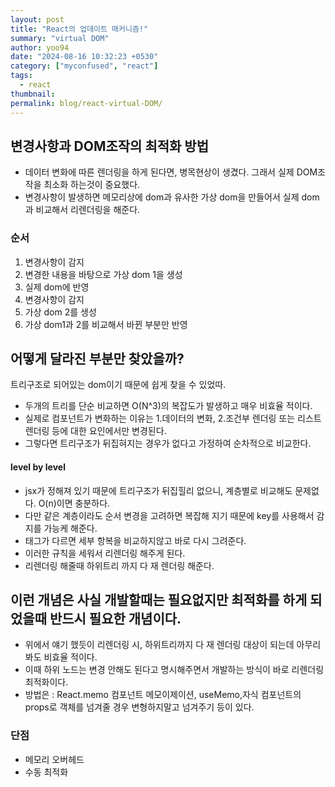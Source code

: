 ```yaml
---
layout: post
title: "React의 업데이트 매커니즘!"
summary: "virtual DOM"
author: yoo94
date: "2024-08-16 10:32:23 +0530"
category: ["myconfused", "react"]
tags:
  - react
thumbnail:
permalink: blog/react-virtual-DOM/
---
```


## 변경사항과 DOM조작의 최적화 방법

- 데이터 변화에 따른 렌더링을 하게 된다면, 병목현상이 생겼다. 그래서 실제 DOM조작을 최소화 하는것이 중요했다.
- 변경사항이 발생하면 메모리상에 dom과 유사한 가상 dom을 만들어서 실제 dom과 비교해서 리렌더링을 해준다.

### 순서

1. 변경사항이 감지
2. 변경한 내용을 바탕으로 가상 dom 1을 생성
3. 실제 dom에 반영
4. 변경사항이 감지
5. 가상 dom 2를 생성
6. 가상 dom1과 2를 비교해서 바뀐 부분만 반영

## 어떻게 달라진 부분만 찾았을까?

트리구조로 되어있는 dom이기 때문에 쉽게 찾을 수 있었따.

- 두개의 트리를 단순 비교하면 O(N^3)의 복잡도가 발생하고 매우 비효율 적이다.
- 실제로 컴포넌트가 변화하는 이유는 1.데이터의 변화, 2.조건부 렌더링 또는 리스트 렌더링 등에 대한 요인에서만 변경된다.
- 그렇다면 트리구조가 뒤집혀지는 경우가 없다고 가정하여 순차적으로 비교한다.

#### level by level

- jsx가 정해져 있기 때문에 트리구조가 뒤집힐리 없으니, 계층별로 비교해도 문제없다. O(n)이면 충분하다.
- 다만 같은 계층이라도 순서 변경을 고려하면 복잡해 지기 때문에 key를 사용해서 감지를 가능케 해준다.
- 태그가 다르면 세부 항복을 비교하지않고 바로 다시 그려준다.
- 이러한 규칙을 세워서 리렌더링 해주게 된다.
- 리렌더링 해줄때 하위트리 까지 다 재 렌더링 해준다.

## 이런 개념은 사실 개발할때는 필요없지만 최적화를 하게 되었을때 반드시 필요한 개념이다.

- 위에서 얘기 했듯이 리렌더링 시, 하위트리까지 다 재 렌더링 대상이 되는데 아무리 봐도 비효율 적이다.
- 이때 하위 노드는 변경 안해도 된다고 명시해주면서 개발하는 방식이 바로 리렌더링 최적화이다.
- 방법은 : React.memo 컴포넌트 메모이제이션, useMemo,자식 컴포넌트의 props로 객체를 넘겨줄 경우 변형하지말고 넘겨주기 등이 있다.

### 단점

- 메모리 오버헤드
- 수동 최적화
